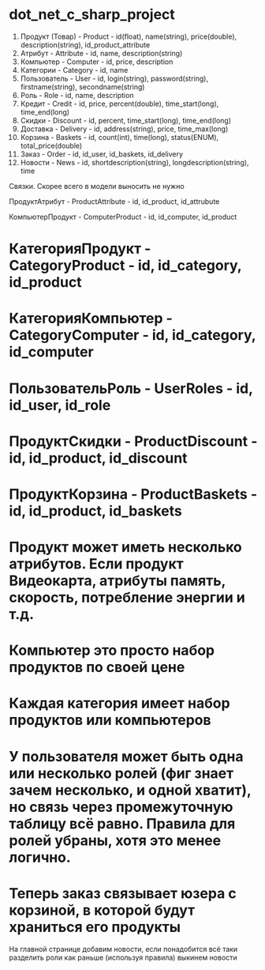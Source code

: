 dot_net_c_sharp_project
=======================

1. Продукт (Товар)    - Product              -  id(float), name(string), price(double), description(string), id_product_attribute
2. Атрибут            - Attribute            -  id, name, description(string)
3. Компьютер          - Computer             -  id, price, description
4. Категории          - Category             -  id, name
5. Пользователь       - User                 -  id, login(string), password(string), firstname(string), secondname(string)
6. Роль               - Role                 -  id, name, description
7. Кредит             - Credit               -  id, price, percent(double), time_start(long), time_end(long)
8. Скидки             - Discount             -  id, percent, time_start(long), time_end(long)
9. Доставка           - Delivery             -  id, address(string), price, time_max(long)
10. Корзина           - Baskets              -  id, count(int), time(long), status(ENUM), total_price(double)
11. Заказ             - Order                -  id, id_user, id_baskets, id_delivery
12. Новости			  - News                 -  id, shortdescription(string), longdescription(string), time


Связки. Скорее всего в модели выносить не нужно

ПродуктАтрибут     - ProductAttribute     -  id, id_product, id_attrubute

КомпьютерПродукт   - ComputerProduct      -  id, id_computer, id_product

КатегорияПродукт   - CategoryProduct      -  id, id_category, id_product
=======================
КатегорияКомпьютер - CategoryComputer     -  id, id_category, id_computer
=======================
ПользовательРоль   - UserRoles            -  id, id_user, id_role
=======================
ПродуктСкидки      - ProductDiscount      -  id, id_product, id_discount
=======================
ПродуктКорзина     - ProductBaskets       -  id, id_product, id_baskets
=======================

Продукт может иметь несколько атрибутов. Если продукт Видеокарта, атрибуты память, скорость, потребление энергии и т.д.
=======================
Компьютер это просто набор продуктов по своей цене
=======================
Каждая категория имеет набор продуктов или компьютеров
=======================
У пользователя может быть одна или несколько ролей (фиг знает зачем несколько, и одной хватит), но связь через промежуточную таблицу всё равно. Правила для ролей убраны, хотя это менее логично.
=======================
Теперь заказ связывает юзера с корзиной, в которой будут храниться его продукты
=======================
На главной странице добавим новости, если понадобится всё таки разделить роли как раньше (используя правила) выкинем новости



